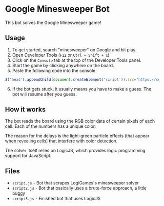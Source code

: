 # Google Minesweeper Bot

This bot solves the Google Minesweeper game!

## Usage

1. To get started, search "minesweeper" on Google and hit play.
2. Open Developer Tools (`F12` or `Ctrl + Shift + I`)
3. Click on the `Console` tab at the top of the Developer Tools panel.
4. Start the game by clicking anywhere on the board.
5. Paste the following code into the console:
```js
$('head').appendChild(document.createElement('script')).src='https://cdn.jsdelivr.net/gh/jwseph/google-minesweeper@main/script3.js'
```
6. If the bot gets stuck, it usually means you have to make a guess. The bot will resume after you guess.

## How it works

The bot reads the board using the RGB color data of certain pixels of each cell. Each of the numbers has a unique color.

The reason for the delays is the light-green particle effects (that appear when revealing cells) that interfere with color detection.

The solver itself relies on LogicJS, which provides logic programming support for JavaScript.

## Files
- `script.js` - Bot that scrapes LogiGames's minesweeper solver
- `script2.js` - Bot that basically uses a brute-force approach, a little buggy
- `script3.js` - Finished bot that uses LogicJS
